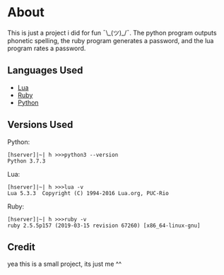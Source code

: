 # About
This is just a project i did for fun ¯\\\_(ツ)\_/¯. The python program outputs phonetic spelling, the ruby program generates a password, and the lua program rates a password.
## Languages Used
- [Lua](http://www.lua.org/)
- [Ruby](https://www.ruby-lang.org/en/)
- [Python](https://www.python.org/)
## Versions Used
Python:
```
[hserver]|~| h >>>python3 --version
Python 3.7.3
```
Lua:
```
[hserver]|~| h >>>lua -v
Lua 5.3.3  Copyright (C) 1994-2016 Lua.org, PUC-Rio
```
Ruby:
```
[hserver]|~| h >>>ruby -v
ruby 2.5.5p157 (2019-03-15 revision 67260) [x86_64-linux-gnu]
```
## Credit
yea this is a small project, its just me ^^
